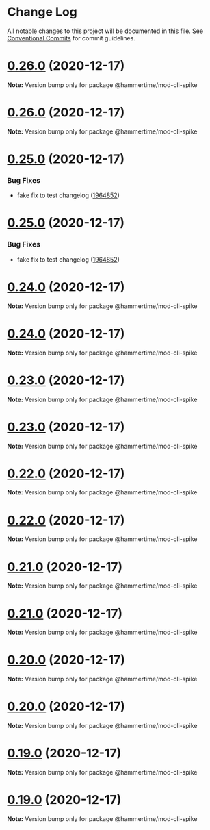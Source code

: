 # Change Log

All notable changes to this project will be documented in this file.
See [Conventional Commits](https://conventionalcommits.org) for commit guidelines.

# [0.26.0](https://github.com/snyk/mod-cli-spike/compare/v0.25.0...v0.26.0) (2020-12-17)

**Note:** Version bump only for package @hammertime/mod-cli-spike





# [0.26.0](https://github.com/snyk/mod-cli-spike/compare/v0.25.0...v0.26.0) (2020-12-17)

**Note:** Version bump only for package @hammertime/mod-cli-spike





# [0.25.0](https://github.com/snyk/mod-cli-spike/compare/v0.24.0...v0.25.0) (2020-12-17)


### Bug Fixes

* fake fix to test changelog ([1964852](https://github.com/snyk/mod-cli-spike/commit/19648529f5433b2c0787109a84d3d209b3df900d))





# [0.25.0](https://github.com/snyk/mod-cli-spike/compare/v0.24.0...v0.25.0) (2020-12-17)


### Bug Fixes

* fake fix to test changelog ([1964852](https://github.com/snyk/mod-cli-spike/commit/19648529f5433b2c0787109a84d3d209b3df900d))





# [0.24.0](https://github.com/snyk/mod-cli-spike/compare/v0.23.0...v0.24.0) (2020-12-17)

**Note:** Version bump only for package @hammertime/mod-cli-spike





# [0.24.0](https://github.com/snyk/mod-cli-spike/compare/v0.23.0...v0.24.0) (2020-12-17)

**Note:** Version bump only for package @hammertime/mod-cli-spike





# [0.23.0](https://github.com/snyk/mod-cli-spike/compare/v0.22.0...v0.23.0) (2020-12-17)

**Note:** Version bump only for package @hammertime/mod-cli-spike





# [0.23.0](https://github.com/snyk/mod-cli-spike/compare/v0.22.0...v0.23.0) (2020-12-17)

**Note:** Version bump only for package @hammertime/mod-cli-spike





# [0.22.0](https://github.com/snyk/mod-cli-spike/compare/v0.21.0...v0.22.0) (2020-12-17)

**Note:** Version bump only for package @hammertime/mod-cli-spike





# [0.22.0](https://github.com/snyk/mod-cli-spike/compare/v0.21.0...v0.22.0) (2020-12-17)

**Note:** Version bump only for package @hammertime/mod-cli-spike





# [0.21.0](https://github.com/snyk/mod-cli-spike/compare/v0.20.0...v0.21.0) (2020-12-17)

**Note:** Version bump only for package @hammertime/mod-cli-spike





# [0.21.0](https://github.com/snyk/mod-cli-spike/compare/v0.20.0...v0.21.0) (2020-12-17)

**Note:** Version bump only for package @hammertime/mod-cli-spike





# [0.20.0](https://github.com/snyk/mod-cli-spike/compare/v0.19.0...v0.20.0) (2020-12-17)

**Note:** Version bump only for package @hammertime/mod-cli-spike





# [0.20.0](https://github.com/snyk/mod-cli-spike/compare/v0.19.0...v0.20.0) (2020-12-17)

**Note:** Version bump only for package @hammertime/mod-cli-spike





# [0.19.0](https://github.com/snyk/mod-cli-spike/compare/v0.18.0...v0.19.0) (2020-12-17)

**Note:** Version bump only for package @hammertime/mod-cli-spike





# [0.19.0](https://github.com/snyk/mod-cli-spike/compare/v0.18.0...v0.19.0) (2020-12-17)

**Note:** Version bump only for package @hammertime/mod-cli-spike

